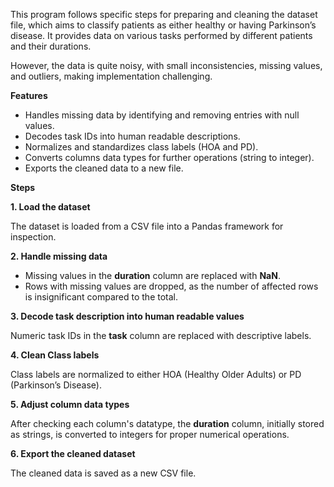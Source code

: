 This program follows specific steps for preparing and cleaning the dataset file, which aims to classify patients as either healthy or having Parkinson’s disease. It provides data on various tasks performed by different patients and their durations.

However, the data is quite noisy, with small inconsistencies, missing values, and outliers, making implementation challenging.

**Features**

- Handles missing data by identifying and removing entries with null values.
- Decodes task IDs into human readable descriptions.
- Normalizes and standardizes class labels (HOA and PD).
- Converts columns data types for further operations (string to integer).
- Exports the cleaned data to a new file.

**Steps**

**1. Load the dataset**

The dataset is loaded from a CSV file into a Pandas framework for inspection.

**2. Handle missing data**

- Missing values in the **duration** column are replaced with **NaN**.
- Rows with missing values are dropped, as the number of affected rows is insignificant compared to the total.

**3. Decode task description into human readable values**

Numeric task IDs in the **task** column are replaced with descriptive labels.

**4. Clean Class labels**

Class labels are normalized to either HOA (Healthy Older Adults) or PD (Parkinson’s Disease).

**5. Adjust column data types**

After checking each column's datatype, the **duration** column, initially stored as strings, is converted to integers for proper numerical operations.

**6. Export the cleaned dataset**

The cleaned data is saved as a new CSV file.
